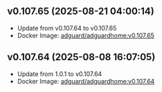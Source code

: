 ## v0.107.65 (2025-08-21 04:00:14)
- Update from v0.107.64 to v0.107.65
- Docker Image: [adguard/adguardhome:v0.107.65](https://hub.docker.com/r/adguard/adguardhome/tags)

## v0.107.64 (2025-08-08 16:07:05)
- Update from 1.0.1 to v0.107.64
- Docker Image: [adguard/adguardhome:v0.107.64](https://hub.docker.com/r/adguard/adguardhome/tags)


